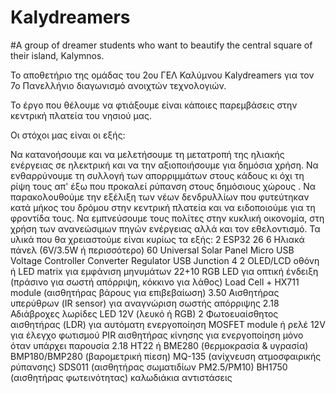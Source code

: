 # Kalydreamers
#A group of dreamer students who want to beautify the central square of their island, Kalymnos.

To αποθετήριο της ομάδας του 2ου ΓΕΛ Καλύμνου Kalydreamers για τον 7ο Πανελλήνιο διαγωνισμό ανοιχτών τεχνολογιών. 

Το έργο που θέλουμε να φτιάξουμε είναι κάποιες παρεμβάσεις στην κεντρική πλατεία του νησιού μας.

Οι στόχοι μας είναι οι εξής:

Να κατανοήσουμε και να μελετήσουμε τη μετατροπή της ηλιακής ενέργειας σε ηλεκτρική και να την αξιοποιήσουμε για δημόσια χρήση.
Να ενθαρρύνουμε τη συλλογή των απορριμμάτων στους κάδους κι όχι τη ρίψη τους απ' έξω που προκαλεί ρύπανση στους δημόσιους χώρους .
Να παρακολουθούμε την εξέλιξη των νέων δενδρυλλίων που φυτεύτηκαν κατά μήκος του δρόμου στην κεντρική πλατεία και να ειδοποιούμε για τη φροντίδα τους.
Να εμπνεύσουμε τους πολίτες στην κυκλική οικονομία, στη χρήση των ανανεώσιμων πηγών ενέργειας αλλά και τον εθελοντισμό.
Τα υλικά που θα χρειαστούμε είναι κυρίως τα εξής:
2 ESP32   26 
6 Ηλιακά πάνελ (6V/3.5W ή περισσότερο) 60
Universal Solar Panel Micro USB Voltage Controller Converter Regulator USB Junction 4
2 OLED/LCD οθόνη ή LED matrix για εμφάνιση μηνυμάτων 22+10
RGB LED για οπτική ένδειξη (πράσινο για σωστή απόρριψη, κόκκινο για λάθος) 
Load Cell + HX711 module (αισθητήρας βάρους για επιβεβαίωση) 3.50
Αισθητήρας υπερύθρων (IR sensor) για αναγνώριση σωστής απόρριψης 2.18
Αδιάβροχες λωρίδες LED 12V (λευκό ή RGB)
2 Φωτοευαίσθητος αισθητήρας (LDR) για αυτόματη ενεργοποίηση
MOSFET module ή ρελέ 12V για έλεγχο φωτισμού
PIR αισθητήρας κίνησης για ενεργοποίηση μόνο όταν υπάρχει παρουσία 2.18
HT22 ή BME280 (θερμοκρασία & υγρασία)
BMP180/BMP280 (βαρομετρική πίεση)
MQ-135 (ανίχνευση ατμοσφαιρικής ρύπανσης)
SDS011 (αισθητήρας σωματιδίων PM2.5/PM10)
BH1750 (αισθητήρας φωτεινότητας)
καλωδιάκια
αντιστάσεις
